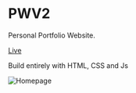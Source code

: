 # PWV2
Personal Portfolio Website.



[Live](https://dharminchauhan.com)

Build entirely with HTML, CSS and Js

![Homepage](Screen.png)

